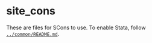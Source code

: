 # site_cons

These are files for SCons to use.
To enable Stata, follow [`../common/README.md`](../common/README.md).
